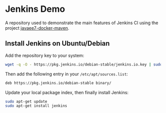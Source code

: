 # Jenkins Demo

A repository used to demonstrate the main features of Jenkins CI using the project [javaee7-docker-maven](https://github.com/javaee-samples/javaee7-docker-maven). 

## Install Jenkins on Ubuntu/Debian

Add the repository key to your system: 
```bash
wget -q -O - https://pkg.jenkins.io/debian-stable/jenkins.io.key | sudo apt-key add -
```

Then add the following entry in your `/etc/apt/sources.list`: 
```bash
deb https://pkg.jenkins.io/debian-stable binary/
```

Update your local package index, then finally install Jenkins: 
```bash
sudo apt-get update
sudo apt-get install jenkins
```

